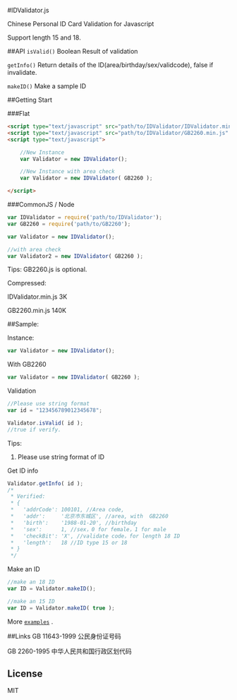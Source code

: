 #IDValidator.js

Chinese Personal ID Card Validation for Javascript

Support length 15 and 18.

##API
`isValid()` Boolean Result of validation

`getInfo()` Return details of the ID(area/birthday/sex/validcode), false if invalidate.

`makeID()` Make a sample ID


##Getting Start

###Flat
```html
<script type="text/javascript" src="path/to/IDValidator/IDValidator.min.js" charset="utf-8" ></script>
<script type="text/javascript" src="path/to/IDValidator/GB2260.min.js" charset="utf-8" ></script>
<script type="text/javascript">

    //New Instance
    var Validator = new IDValidator();

    //New Instance with area check
    var Validator = new IDValidator( GB2260 );

</script>
```

###CommonJS / Node
```javascript
var IDValidator = require('path/to/IDValidator');
var GB2260 = require('path/to/GB2260');

var Validator = new IDValidator();

//with area check
var Validator2 = new IDValidator( GB2260 );

```
Tips: GB2260.js is optional.

Compressed:

IDValidator.min.js 3K 

GB2260.min.js 140K 

##Sample:

Instance:
```js
var Validator = new IDValidator();
```
With GB2260
```js
var Validator = new IDValidator( GB2260 );
```

Validation
```js
//Please use string format
var id = "123456789012345678";

Validator.isValid( id );
//true if verify.
```
Tips:

1. Please use string format of ID


Get ID info
```js
Validator.getInfo( id );
/* 
 * Verified:
 * {
 *   'addrCode': 100101, //Area code,
 *   'addr':     '北京市东城区', //area, with  GB2260
 *   'birth':    '1988-01-20', //birthday
 *   'sex':      1, //sex，0 for female，1 for male
 *   'checkBit': 'X', //validate code，for length 18 ID
 *   'length':   18 //ID type 15 or 18
 * }
 */
```

Make an ID
```js
//make an 18 ID
var ID = Validator.makeID();

//make an 15 ID
var ID = Validator.makeID( true );
```
More [`examples`](https://github.com/mc-zone/IDValidator/tree/master/examples/) .

##Links
GB 11643-1999 公民身份证号码

GB 2260-1995 中华人民共和国行政区划代码

## License
MIT


